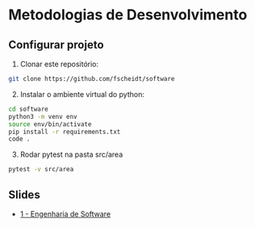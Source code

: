 # Metodologias de Desenvolvimento

## Configurar projeto

1. Clonar este repositório:

```bash
git clone https://github.com/fscheidt/software
```

2. Instalar o ambiente virtual do python:

```bash
cd software
python3 -m venv env
source env/bin/activate
pip install -r requirements.txt
code .
```

3. Rodar pytest na pasta src/area

```bash
pytest -v src/area
```

## Slides

- [1 - Engenharia de Software](/slides/01-Engenharia%20de%20software.pdf)